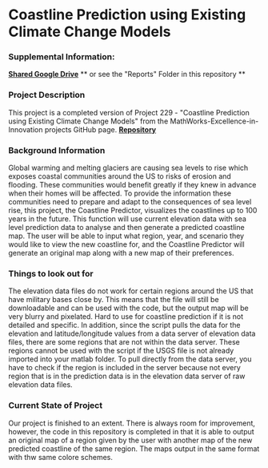 # Coastline Prediction using Existing Climate Change Models  

### Supplemental Information:

<strong>[Shared Google Drive](https://drive.google.com/drive/u/1/folders/0ADMDjP3qvYbcUk9PVA)</strong>
** or see the "Reports" Folder in this repository ** 

### Project Description 

This project is a completed version of Project 229 - "Coastline Prediction using Existing Climate Change Models" from the MathWorks-Excellence-in-Innovation projects GitHub page. <strong>[Repository](https://github.com/mathworks/MathWorks-Excellence-in-Innovation/blob/main/projects/Coastline%20Prediction%20using%20Existing%20Climate%20Change%20Models/README.md)</strong>

### Background Information

Global warming and melting glaciers are causing sea levels to rise which exposes coastal communities around the US to risks of erosion and flooding. These communities would benefit greatly if they knew in advance when their homes will be affected. To provide the information these communities need to prepare and adapt to the consequences of sea level rise, this project, the Coastline Predictor, visualizes the coastlines up to 100 years in the future. This function will use current elevation data with sea level prediction data to analyse and then generate a predicted coastline map. The user will be able to input what region, year, and scenario they would like to view the new coastline for, and the Coastline Predictor will generate an original map along with a new map of their preferences. 

### Things to look out for

The elevation data files do not work for certain regions around the US that have military bases close by. This means that the file will still be downloadable and can be used with the code, but the output map will be very blurry and pixelated. Hard to use for coastline prediction if it is not detailed and specific. 
In addition, since the script pulls the data for the elevation and latitude/longitude values from a data server of elevation data files, there are some regions that are not within the data server. These regions cannot be used with the script if the USGS file is not already imported into your matlab folder. To pull directly from the data server, you have to check if the region is included in the server because not every region that is in the prediction data is in the elevation data server of raw elevation data files. 

### Current State of Project 

Our project is finished to an extent. There is always room for improvement, however, the code in this repository is completed in that it is able to output an original map of a region given by the user with another map of the new predicted coastline of the same region. The maps output in the same format with thw same colore schemes. 


